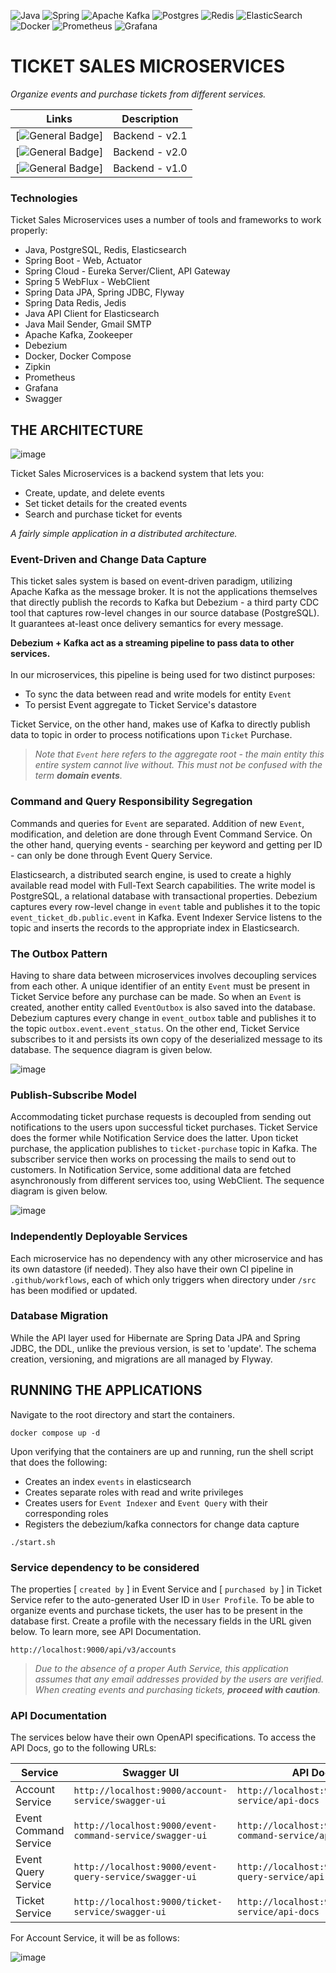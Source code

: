 ![Java](https://img.shields.io/badge/java-%23ED8B00.svg?style=for-the-badge&logo=openjdk&logoColor=white) ![Spring](https://img.shields.io/badge/spring-%236DB33F.svg?style=for-the-badge&logo=spring&logoColor=white) ![Apache Kafka](https://img.shields.io/badge/Apache%20Kafka-000?style=for-the-badge&logo=apachekafka) ![Postgres](https://img.shields.io/badge/postgres-%23316192.svg?style=for-the-badge&logo=postgresql&logoColor=white) ![Redis](https://img.shields.io/badge/redis-%23DD0031.svg?style=for-the-badge&logo=redis&logoColor=white) ![ElasticSearch](https://img.shields.io/badge/-ElasticSearch-005571?style=for-the-badge&logo=elasticsearch) ![Docker](https://img.shields.io/badge/docker-%230db7ed.svg?style=for-the-badge&logo=docker&logoColor=white) ![Prometheus](https://img.shields.io/badge/Prometheus-E6522C?style=for-the-badge&logo=Prometheus&logoColor=white) ![Grafana](https://img.shields.io/badge/grafana-%23F46800.svg?style=for-the-badge&logo=grafana&logoColor=white)

# TICKET SALES MICROSERVICES

_Organize events and purchase tickets from different services._

| Links                                                                             | Description    |
| --------------------------------------------------------------------------------- | -------------- |
| [![General Badge](https://img.shields.io/badge/version-2.1-COLOR.svg?logo=LOGO")] | Backend - v2.1 |
| [![General Badge](https://img.shields.io/badge/version-2.0-COLOR.svg?logo=LOGO")] | Backend - v2.0 |
| [![General Badge](https://img.shields.io/badge/version-1.0-COLOR.svg?logo=LOGO")] | Backend - v1.0 |

### Technologies

Ticket Sales Microservices uses a number of tools and frameworks to work properly:

- Java, PostgreSQL, Redis, Elasticsearch
- Spring Boot - Web, Actuator
- Spring Cloud - Eureka Server/Client, API Gateway
- Spring 5 WebFlux - WebClient
- Spring Data JPA, Spring JDBC, Flyway
- Spring Data Redis, Jedis
- Java API Client for Elasticsearch
- Java Mail Sender, Gmail SMTP
- Apache Kafka, Zookeeper
- Debezium
- Docker, Docker Compose
- Zipkin
- Prometheus
- Grafana
- Swagger

## THE ARCHITECTURE

![image](./static/system_design.JPG)

Ticket Sales Microservices is a backend system that lets you:

- Create, update, and delete events
- Set ticket details for the created events
- Search and purchase ticket for events

_A fairly simple application in a distributed architecture._

### Event-Driven and Change Data Capture

This ticket sales system is based on event-driven paradigm, utilizing Apache Kafka as the message broker.
It is not the applications themselves that directly publish the records to Kafka but Debezium -
a third party CDC tool that captures row-level changes in our source database (PostgreSQL).
It guarantees at-least once delivery semantics for every message.

**Debezium + Kafka act as a streaming pipeline to pass data to other services.** <br>
<br>
In our microservices, this pipeline is being used for two distinct purposes:

- To sync the data between read and write models for entity `Event`
- To persist Event aggregate to Ticket Service's datastore

Ticket Service, on the other hand, makes use of Kafka to directly publish data to topic in order to process notifications upon `Ticket` Purchase.

> _Note that `Event` here refers to the aggregate root - the main entity this entire system
> cannot live without. This must not be confused with the term **domain events**._

### Command and Query Responsibility Segregation

Commands and queries for `Event` are separated. Addition of new `Event`, modification, and deletion
are done through Event Command Service. On the other hand, querying events - searching per keyword and getting per ID -
can only be done through Event Query Service.

Elasticsearch, a distributed search engine, is used to create a highly available read model with
Full-Text Search capabilities. The write model is PostgreSQL, a relational database with transactional properties.
Debezium captures every row-level change in `event` table and publishes it to the topic `event_ticket_db.public.event`
in Kafka. Event Indexer Service listens to the topic and inserts the records to the appropriate index in Elasticsearch.

### The Outbox Pattern

Having to share data between microservices involves decoupling services from each other. A unique identifier of an entity `Event`
must be present in Ticket Service before any purchase can be made. So when an `Event` is created, another entity called `EventOutbox`
is also saved into the database. Debezium captures every change in `event_outbox` table and publishes it
to the topic `outbox.event.event_status`. On the other end, Ticket Service subscribes to it and persists its own copy of the
deserialized message to its database. The sequence diagram is given below.

![image](./static/event_creation.jpg)

### Publish-Subscribe Model

Accommodating ticket purchase requests is decoupled from sending out notifications to the users upon successful ticket purchases.
Ticket Service does the former while Notification Service does the latter. Upon ticket purchase, the application
publishes to `ticket-purchase` topic in Kafka. The subscriber service then works on processing the mails to send out to customers.
In Notification Service, some additional data are fetched asynchronously from different services too, using WebClient.
The sequence diagram is given below.

![image](./static/ticket_purchase.png)

### Independently Deployable Services

Each microservice has no dependency with any other microservice and has its own datastore (if needed).
They also have their own CI pipeline in `.github/workflows`, each of which only triggers when directory under `/src` has been modified or updated.

### Database Migration

While the API layer used for Hibernate are Spring Data JPA and Spring JDBC, the DDL, unlike the previous version, is set to 'update'.
The schema creation, versioning, and migrations are all managed by Flyway.

## RUNNING THE APPLICATIONS

Navigate to the root directory and start the containers.

```
docker compose up -d
```

Upon verifying that the containers are up and running, run the shell script that does the following:

- Creates an index `events` in elasticsearch
- Creates separate roles with read and write privileges
- Creates users for `Event Indexer` and `Event Query` with their corresponding roles
- Registers the debezium/kafka connectors for change data capture

```
./start.sh
```

### Service dependency to be considered

The properties [ ```created by``` ] in Event Service and [ ```purchased by``` ] in Ticket Service refer to the auto-generated
User ID in `User Profile`. To be able to organize events and purchase tickets, the user has to be present in the database
first. Create a profile with the necessary fields in the URL given below. To learn more, see API Documentation.

```
http://localhost:9000/api/v3/accounts
```

> _Due to the absence of a proper Auth Service, this application assumes that any email addresses provided by the users are verified. When creating events and purchasing tickets, **proceed with caution**._

### API Documentation

The services below have their own OpenAPI specifications. To access the API Docs, go to the following URLs:

| Service               | Swagger UI                                               | API Docs                                               |
| --------------------- | -------------------------------------------------------- | ------------------------------------------------------ |
| Account Service       | `http://localhost:9000/account-service/swagger-ui`       | `http://localhost:9000/account-service/api-docs`       |
| Event Command Service | `http://localhost:9000/event-command-service/swagger-ui` | `http://localhost:9000/event-command-service/api-docs` |
| Event Query Service   | `http://localhost:9000/event-query-service/swagger-ui`   | `http://localhost:9000/event-query-service/api-docs`   |
| Ticket Service        | `http://localhost:9000/ticket-service/swagger-ui`        | `http://localhost:9000/ticket-service/api-docs`        |

For Account Service, it will be as follows: </br>

![image](./static/swagger.JPG)
